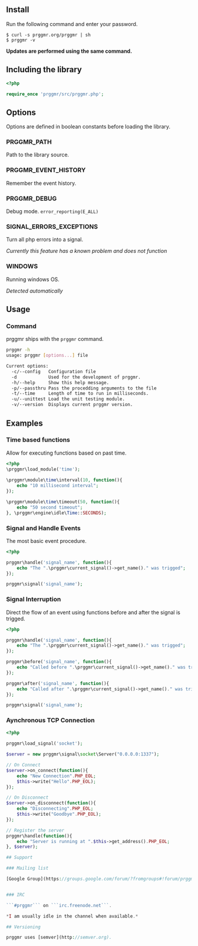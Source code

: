 ## Install

Run the following command and enter your password.

    $ curl -s prggmr.org/prggmr | sh
    $ prggmr -v

__Updates are performed using the same command.__

## Including the library

```php
<?php

require_once 'prggmr/src/prggmr.php';
```

## Options

Options are defined in boolean constants before loading the library.

### PRGGMR_PATH

Path to the library source.

### PRGGMR_EVENT_HISTORY

Remember the event history.

### PRGGMR_DEBUG

Debug mode. ```error_reporting(E_ALL)```

### SIGNAL_ERRORS_EXCEPTIONS

Turn all php errors into a signal.

*Currently this feature has a known problem and does not function*

### WINDOWS

Running windows OS.

*Detected automatically*

## Usage

### Command

prggmr ships with the ```prggmr``` command.

```sh
prggmr -h
usage: prggmr [options...] file

Current options:
  -c/--config   Configuration file
  -d            Used for the development of prggmr.
  -h/--help     Show this help message.
  -p/--passthru Pass the procedding arguments to the file
  -t/--time     Length of time to run in milliseconds.
  -u/--unittest Load the unit testing module.
  -v/--version  Displays current prggmr version.
```

## Examples

### Time based functions

Allow for executing functions based on past time.

```php
<?php
\prggmr\load_module('time');
    
\prggmr\module\time\interval(10, function(){ 
    echo "10 millisecond interval"; 
});

\prggmr\module\time\timeout(50, function(){
    echo "50 second timeout";
}, \prggmr\engine\idle\Time::SECONDS);
```

### Signal and Handle Events

The most basic event procedure.

```php
<?php

prggmr\handle('signal_name', function(){
    echo "The ".\prggmr\current_signal()->get_name()." was trigged";
});

prggmr\signal('signal_name');
```

### Signal Interruption

Direct the flow of an event using functions before and after the signal is trigged.

```php
<?php

prggmr\handle('signal_name', function(){
    echo "The ".\prggmr\current_signal()->get_name()." was trigged";
});

prggmr\before('signal_name', function(){
    echo "Called before ".\prggmr\current_signal()->get_name()." was trigged";
});

prggmr\after('signal_name', function(){
    echo "Called after ".\prggmr\current_signal()->get_name()." was trigged";
});

prggmr\signal('signal_name');
```

### Aynchronous TCP Connection

```php
<?php
    
prggmr\load_signal('socket');

$server = new prggmr\signal\socket\Server("0.0.0.0:1337");

// On Connect
$server->on_connect(function(){
    echo "New Connection".PHP_EOL;
    $this->write("Hello".PHP_EOL);
});

// On Disconnect
$server->on_disconnect(function(){
    echo "Disconnecting".PHP_EOL;
    $this->write("Goodbye".PHP_EOL);
});

// Register the server
prggmr\handle(function(){
    echo "Server is running at ".$this->get_address().PHP_EOL;
}, $server);

## Support

### Mailing list

[Google Group](https://groups.google.com/forum/?fromgroups#!forum/prggmr).


### IRC

```#prggmr``` on ```irc.freenode.net```.

*I am usually idle in the channel when available.*

## Versioning

prggmr uses [semver](http://semver.org).
